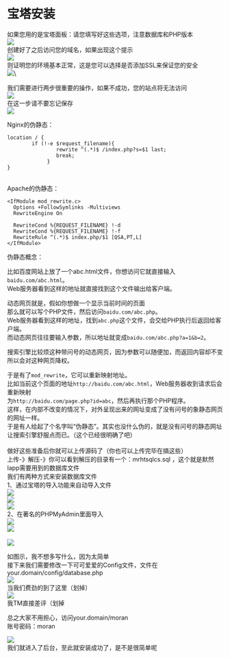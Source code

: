# 宝塔安装

如果您用的是宝塔面板：请您填写好这些选项，注意数据库和PHP版本\
![](.gitbook/assets/image.png)\
创建好了之后访问您的域名，如果出现这个提示\
![](<.gitbook/assets/image (1) (1).png>)\
则证明您的环境基本正常，这是您可以选择是否添加SSL来保证您的安全\
![](<.gitbook/assets/image (9).png>)\


我们需要进行两步很重要的操作，如果不成功，您的站点将无法访问\
![](<.gitbook/assets/image (10).png>)\
在这一步请不要忘记保存\
![](<.gitbook/assets/image (1).png>)

Nginx的伪静态：

```nginx
location / { 
        if (!-e $request_filename){
                rewrite ^(.*)$ /index.php?s=$1 last;
                break; 
             }
}
```

\
Apache的伪静态：

```apacheconf
<IfModule mod_rewrite.c>
  Options +FollowSymlinks -Multiviews
  RewriteEngine On
 
  RewriteCond %{REQUEST_FILENAME} !-d
  RewriteCond %{REQUEST_FILENAME} !-f
  RewriteRule ^(.*)$ index.php/$1 [QSA,PT,L]
</IfModule>
```

伪静态概念：

比如百度网站上放了一个abc.html文件，你想访问它就直接输入`baidu.com/abc.html`。\
Web服务器看到这样的地址就直接找到这个文件输出给客户端。

动态网页就是，假如你想做一个显示当前时间的页面\
那么就可以写个PHP文件，然后访问`baidu.com/abc.php`。\
Web服务器看到这样的地址，找到`abc.php`这个文件，会交给PHP执行后返回给客户端。\
而动态网页往往要输入参数，所以地址就变成`baidu.com/abc.php?a=1&b=2`。

搜索引擎比较烦这种带问号的动态网页，因为参数可以随便加，而返回内容却不变所以会对这种网页降权。

于是有了`mod_rewrite`，它可以重新映射地址。\
比如当前这个页面的地址`http://baidu.com/abc.html`，Web服务器收到请求后会重新映射\
为`http://baidu.com/page.php?id=abc`，然后再执行那个PHP程序。\
这样，在内部不改变的情况下，对外呈现出来的网址变成了没有问号的象静态网页的网址一样。\
于是有人给起了个名字叫“伪静态”。其实也没什么伪的，就是没有问号的静态网址\
让搜索引擎舒服点而已。（这个已经很明确了吧）\
\
做好这些准备后你就可以上传源码了（你也可以上传完毕在搞这些）\
上传-》解压-》你可以看到解压的目录有一个：mrhtsqlcs.sql  ，这个就是默然Iapp需要用到的数据库文件\
我们有两种方式来安装数据库文件\
1、通过宝塔的导入功能来自动导入文件\
![](<.gitbook/assets/image (6).png>)\
![](<.gitbook/assets/image (12).png>)\
![](<.gitbook/assets/image (7).png>)\
2、在著名的PHPMyAdmin里面导入\
![](<.gitbook/assets/image (11).png>)\
![](<.gitbook/assets/image (13).png>)\
\
![](<.gitbook/assets/image (2).png>)

如图示，我不想多写什么，因为太简单\
接下来我们需要修改一下可可爱爱的Config文件，文件在\
your.domain/config/database.php\
![](<.gitbook/assets/image (3).png>)\
当我们费劲的到了这里（划掉）\
![](<.gitbook/assets/image (5).png>)\
我TM直接差评（划掉

总之大家不用担心，访问your.domain/moran\
账号密码：moran

![](<.gitbook/assets/image (8).png>)\
我们就进入了后台，至此就安装成功了，是不是很简单呢
